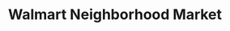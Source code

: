---
title: "Walmart Neighborhood Market"
url: /corvallis/walmart-neighborhood-market/
shop: Supermarkt
---